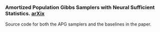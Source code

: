 ### Amortized Population Gibbs Samplers with Neural Sufficient Statistics. [arXix](https://arxiv.org/abs/1911.01382)

Source code for both the APG samplers and the baselines in the paper.

